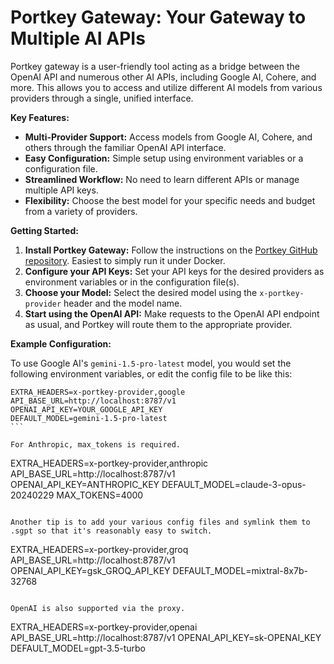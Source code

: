# Portkey Gateway: Your Gateway to Multiple AI APIs

Portkey gateway is a user-friendly tool acting as a bridge between the OpenAI API and numerous other AI APIs, including Google AI, Cohere,
and more. This allows you to access and utilize different AI models from various providers through a single, unified interface.

**Key Features:**

* **Multi-Provider Support:** Access models from Google AI, Cohere, and others through the familiar OpenAI API interface.
* **Easy Configuration:** Simple setup using environment variables or a configuration file.
* **Streamlined Workflow:** No need to learn different APIs or manage multiple API keys.
* **Flexibility:** Choose the best model for your specific needs and budget from a variety of providers.

**Getting Started:**

1. **Install Portkey Gateway:** Follow the instructions on the [Portkey GitHub repository](https://github.com/Portkey-AI/gateway). Easiest to simply run it under Docker.
2. **Configure your API Keys:** Set your API keys for the desired providers as environment variables or in the configuration file(s).
3. **Choose your Model:** Select the desired model using the `x-portkey-provider` header and the model name.
4. **Start using the OpenAI API:** Make requests to the OpenAI API endpoint as usual, and Portkey will route them to the appropriate provider.

**Example Configuration:**

To use Google AI's `gemini-1.5-pro-latest` model, you would set the following environment variables, or edit the config file to be like this:

```
EXTRA_HEADERS=x-portkey-provider,google
API_BASE_URL=http://localhost:8787/v1
OPENAI_API_KEY=YOUR_GOOGLE_API_KEY
DEFAULT_MODEL=gemini-1.5-pro-latest                                                                                                   ```

For Anthropic, max_tokens is required.

```
EXTRA_HEADERS=x-portkey-provider,anthropic
API_BASE_URL=http://localhost:8787/v1
OPENAI_API_KEY=ANTHROPIC_KEY
DEFAULT_MODEL=claude-3-opus-20240229
MAX_TOKENS=4000
```

Another tip is to add your various config files and symlink them to .sgpt so that it's reasonably easy to switch.

```
EXTRA_HEADERS=x-portkey-provider,groq
API_BASE_URL=http://localhost:8787/v1
OPENAI_API_KEY=gsk_GROQ_API_KEY
DEFAULT_MODEL=mixtral-8x7b-32768
```

OpenAI is also supported via the proxy.

```
EXTRA_HEADERS=x-portkey-provider,openai
API_BASE_URL=http://localhost:8787/v1
OPENAI_API_KEY=sk-OPENAI_KEY
DEFAULT_MODEL=gpt-3.5-turbo
```
